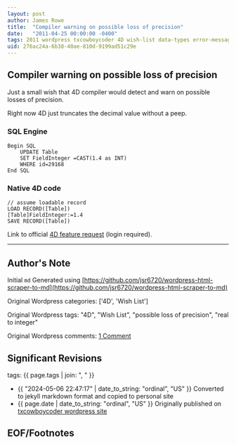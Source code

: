```yaml
---
layout: post
author: James Rowe
title:  "Compiler warning on possible loss of precision"
date:   "2011-04-25 00:00:00 -0400"
tags: 2011 wordpress txcowboycoder 4D wish-list data-types error-messages
uid: 276ac24a-6b38-40ae-810d-9199ad51c29e
---
```



## Compiler warning on possible loss of precision


Just a small wish that 4D compiler would detect and warn on possible losses of precision.


Right now 4D just truncates the decimal value without a peep.


### SQL Engine



```
Begin SQL
	UPDATE Table
	SET FieldInteger =CAST(1.4 as INT)
	WHERE id=29168
End SQL

```

### Native 4D code



```
// assume loadable record
LOAD RECORD([Table])
[Table]FieldInteger:=1.4
SAVE RECORD([Table])

```

Link to official [4D feature request](http://forums.4d.fr/Post//5588408/1/) (login required).




---

## Author's Note

Initial `md` Generated using [https://github.com/jsr6720/wordpress-html-scraper-to-md](https://github.com/jsr6720/wordpress-html-scraper-to-md)

Original Wordpress categories: ['4D', 'Wish List']

Original Wordpress tags: "4D", "Wish List", "possible loss of precision", "real to integer"

Original Wordpress comments: <a href="https://txcowboycoder.wordpress.com/2011/04/25/compiler-warning-on-possible-loss-of-precision/#comments">1 Comment</a>

## Significant Revisions

tags: {{ page.tags | join: ", " }} <!-- todo move this somewhere -->

- {{ "2024-05-06 22:47:17" | date_to_string: "ordinal", "US" }} Converted to jekyll markdown format and copied to personal site
- {{ page.date | date_to_string: "ordinal", "US" }} Originally published on [txcowboycoder wordpress site](https://txcowboycoder.wordpress.com/2011/04/25/compiler-warning-on-possible-loss-of-precision/)

## EOF/Footnotes

